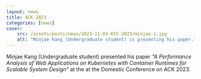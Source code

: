 ```yaml
---
layout: news
title: ACK 2023
categories: [news]
cover:
    src: /assets/posts/news/2023-11-03-KCC-2023/minjae-1.jpg
    alt: "Minjae Kang (Undergraduate student) is presenting his paper."
---
```


Minjae Kang (Undergraduate student) presented his paper _"A Performance Analysis of Web Applications on Kubernetes with Container Runtimes for Scalable System Design"_ at the at the Domestic Conference on ACK 2023.